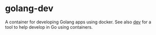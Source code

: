 golang-dev
===
A container for developing Golang apps using docker.  See also [dev](https://github.com/BTBurke/dev) for a tool to help develop in Go using containers.
